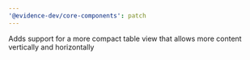 ```yaml
---
'@evidence-dev/core-components': patch
---
```


Adds support for a more compact table view that allows more content vertically and horizontally
